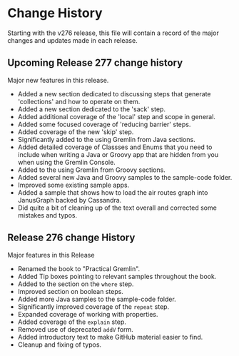 # Change History

Starting with the v276 release, this file will contain a record of the major changes and updates made in each release.

## Upcoming Release 277 change history

Major new features in this release.
- Added a new section dedicated to discussing steps that generate 'collections' and how to operate on them.
- Added a new section dedicated to the 'sack' step.
- Added additional coverage of the 'local' step and scope in general.
- Added some focused coverage of 'reducing barrier' steps.
- Added coverage of the new 'skip' step.
- Significantly added to the using Gremlin from Java sections.
- Added detailed coverage of Classses and Enums that you need to include when writing a Java or Groovy app that are hidden from you when using the Gremlin Console.
- Added to the using Gremlin from Groovy sections.
- Added several new Java and Groovy samples to the sample-code folder.
- Improved some existing sample apps.
- Added a sample that shows how to load the air routes graph into JanusGraph backed by Cassandra.
- Did quite a bit of cleaning up of the text overall and corrected some mistakes and typos.

## Release 276 change History

Major features in this Release
- Renamed the book to "Practical Gremlin".
- Added Tip boxes pointing to relevant samples throughout the book.
- Added to the section on the `where` step.
- Improved section on boolean steps.
- Added more Java samples to the sample-code folder.
- Significantly improved coverage of the `repeat` step.
- Expanded coverage of working with properties.
- Added coverage of the `explain` step.
- Removed use of deprecated `addV` form.
- Added introductory text to make GitHub material easier to find.
- Cleanup and fixing of typos.
